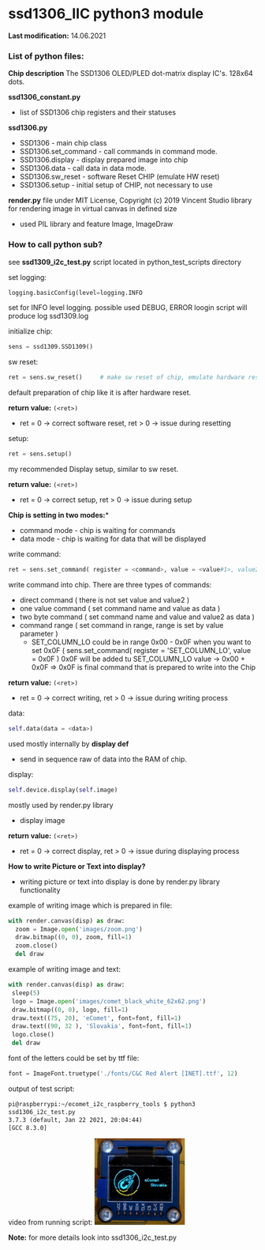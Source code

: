 # ssd1306_IIC python3 module

**Last modification:** 14.06.2021

### List of python files: ###

**Chip description**
The SSD1306 OLED/PLED dot-matrix display IC's. 128x64 dots.

**ssd1306_constant.py**

* list of SSD1306 chip registers and their statuses

**ssd1306.py**

* SSD1306 - main chip class
* SSD1306.set_command - call commands in command mode.
* SSD1306.display - display prepared image into chip
* SSD1306.data - call data in data mode.
* SSD1306.sw_reset - software Reset CHIP (emulate HW reset)
* SSD1306.setup - initial setup of CHIP, not necessary to use

**render.py**
file under MIT License, Copyright (c) 2019 Vincent Studio
library for rendering image in virtual canvas in defined size
* used PIL library and feature Image, ImageDraw

### How to call python sub? ###

see **ssd1309_i2c_test.py** script located in python_test_scripts directory

set logging:
```python
logging.basicConfig(level=logging.INFO
```
set for INFO level logging. possible used DEBUG, ERROR loogin
script will produce log ssd1309.log

initialize chip:
```python
sens = ssd1309.SSD1309()
```

sw reset:
```python
ret = sens.sw_reset()     # make sw reset of chip, emulate hardware reset of chip
```
default preparation of chip like it is after hardware reset.

**return value:** ```(<ret>)```
   *  ret = 0 -> correct software reset, ret > 0 -> issue during resetting

setup:
```python
ret = sens.setup()
```

my recommended Display setup, similar to sw reset.

**return value:** ```(<ret>)```
   *  ret = 0 -> correct setup, ret > 0 -> issue during setup


**Chip is setting in two modes:***
* command mode - chip is waiting for commands
* data mode - chip is waiting for data that will be displayed

write command:
```python 
ret = sens.set_command( register = <command>, value = <value#1>, value2 = <value#2>)
```
write command into chip.
There are three types of commands:
* direct command ( there is not set value and value2 )
* one value command ( set command name and value as data )
* two byte command ( set command name and value and value2 as data )
* command range ( set command in range, range is set by value parameter )
     * SET_COLUMN_LO could be in range 0x00 - 0x0F when you want to set 0x0F ( sens.set_command( register = 'SET_COLUMN_LO', value = 0x0F )
       0x0F will be added tu SET_COLUMN_LO value -> 0x00 + 0x0F => 0x0F is final command that is prepared to write into the Chip
       
**return value:** ```(<ret>)```
   *  ret = 0 -> correct writing, ret > 0 -> issue during writing process

data:
```python
self.data(data = <data>)
```

used mostly internally by **display def**
* send in sequence raw of data into the RAM of chip.

display:
```python
self.device.display(self.image)
```

mostly used by render.py library
* display image

**return value:** ```(<ret>)```
   *  ret = 0 -> correct display, ret > 0 -> issue during displaying process
  
  
 **How to write Picture or Text into display?**
 
 * writing picture or text into display is done by render.py library functionality
 
 example of writing image which is prepared in file:
 ```python
 with render.canvas(disp) as draw:
   zoom = Image.open('images/zoom.png')
   draw.bitmap((0, 0), zoom, fill=1)
   zoom.close()
   del draw
 ```
 
 example of writing image and text:
  ```python
  with render.canvas(disp) as draw:
   sleep(5)
   logo = Image.open('images/comet_black_white_62x62.png')
   draw.bitmap((0, 0), logo, fill=1)
   draw.text((75, 20), 'eComet', font=font, fill=1)
   draw.text((90, 32 ), 'Slovakia', font=font, fill=1)
   logo.close()
   del draw
  ```
 
 font of the letters could be set by ttf file:
 ```python
 font = ImageFont.truetype('./fonts/C&C Red Alert [INET].ttf', 12)
 ```


output of test script:
```shell
pi@raspberrypi:~/ecomet_i2c_raspberry_tools $ python3 ssd1306_i2c_test.py
3.7.3 (default, Jan 22 2021, 20:04:44)
[GCC 8.3.0]
```

video from running script:
[![ssd1306 test sequence](ssd1306_mini.png)](zoom_display.mkv "ssd1306 display")

**Note:** for more details look into ssd1306_i2c_test.py
